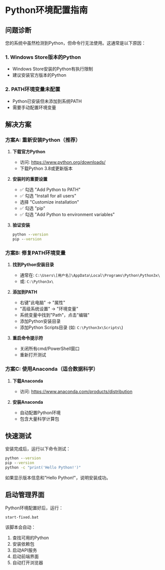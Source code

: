 # Python环境配置指南

## 问题诊断
您的系统中虽然检测到Python，但命令行无法使用。这通常是以下原因：

### 1. Windows Store版本的Python
- Windows Store安装的Python有执行限制
- 建议安装官方版本的Python

### 2. PATH环境变量未配置
- Python已安装但未添加到系统PATH
- 需要手动配置环境变量

## 解决方案

### 方案A: 重新安装Python（推荐）

1. **下载官方Python**
   - 访问: https://www.python.org/downloads/
   - 下载Python 3.8或更新版本

2. **安装时的重要设置**
   - ✅ 勾选 "Add Python to PATH"
   - ✅ 勾选 "Install for all users"
   - 选择 "Customize installation"
   - ✅ 勾选 "pip"
   - ✅ 勾选 "Add Python to environment variables"

3. **验证安装**
   ```cmd
   python --version
   pip --version
   ```

### 方案B: 修复PATH环境变量

1. **找到Python安装目录**
   - 通常在: `C:\Users\[用户名]\AppData\Local\Programs\Python\Python3x\`
   - 或: `C:\Python3x\`

2. **添加到PATH**
   - 右键"此电脑" → "属性"
   - "高级系统设置" → "环境变量"
   - 系统变量中找到"Path"，点击"编辑"
   - 添加Python安装目录
   - 添加Python Scripts目录 (如: `C:\Python3x\Scripts\`)

3. **重启命令提示符**
   - 关闭所有cmd/PowerShell窗口
   - 重新打开测试

### 方案C: 使用Anaconda（适合数据科学）

1. **下载Anaconda**
   - 访问: https://www.anaconda.com/products/distribution

2. **安装Anaconda**
   - 自动配置Python环境
   - 包含大量科学计算包

## 快速测试

安装完成后，运行以下命令测试：

```cmd
python --version
pip --version
python -c "print('Hello Python!')"
```

如果显示版本信息和"Hello Python!"，说明安装成功。

## 启动管理界面

Python环境配置好后，运行：
```
start-fixed.bat
```

该脚本会自动：
1. 查找可用的Python
2. 安装依赖包
3. 启动API服务
4. 启动前端界面
5. 自动打开浏览器